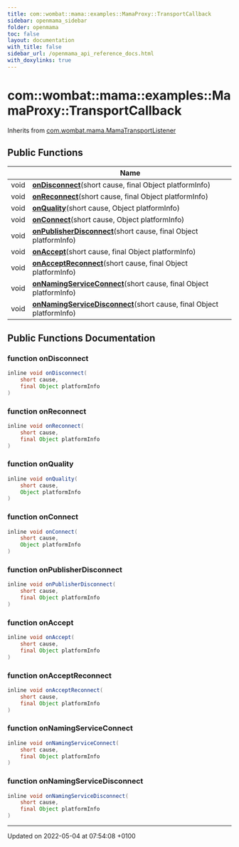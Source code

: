 ```yaml
---
title: com::wombat::mama::examples::MamaProxy::TransportCallback
sidebar: openmama_sidebar
folder: openmama
toc: false
layout: documentation
with_title: false
sidebar_url: /openmama_api_reference_docs.html
with_doxylinks: true
---
```


# com::wombat::mama::examples::MamaProxy::TransportCallback





Inherits from [com.wombat.mama.MamaTransportListener](interfacecom_1_1wombat_1_1mama_1_1MamaTransportListener.html)

## Public Functions

|                | Name           |
| -------------- | -------------- |
| void | **[onDisconnect](classcom_1_1wombat_1_1mama_1_1examples_1_1MamaProxy_1_1TransportCallback.html#function-ondisconnect)**(short cause, final Object platformInfo) |
| void | **[onReconnect](classcom_1_1wombat_1_1mama_1_1examples_1_1MamaProxy_1_1TransportCallback.html#function-onreconnect)**(short cause, final Object platformInfo) |
| void | **[onQuality](classcom_1_1wombat_1_1mama_1_1examples_1_1MamaProxy_1_1TransportCallback.html#function-onquality)**(short cause, Object platformInfo) |
| void | **[onConnect](classcom_1_1wombat_1_1mama_1_1examples_1_1MamaProxy_1_1TransportCallback.html#function-onconnect)**(short cause, Object platformInfo) |
| void | **[onPublisherDisconnect](classcom_1_1wombat_1_1mama_1_1examples_1_1MamaProxy_1_1TransportCallback.html#function-onpublisherdisconnect)**(short cause, final Object platformInfo) |
| void | **[onAccept](classcom_1_1wombat_1_1mama_1_1examples_1_1MamaProxy_1_1TransportCallback.html#function-onaccept)**(short cause, final Object platformInfo) |
| void | **[onAcceptReconnect](classcom_1_1wombat_1_1mama_1_1examples_1_1MamaProxy_1_1TransportCallback.html#function-onacceptreconnect)**(short cause, final Object platformInfo) |
| void | **[onNamingServiceConnect](classcom_1_1wombat_1_1mama_1_1examples_1_1MamaProxy_1_1TransportCallback.html#function-onnamingserviceconnect)**(short cause, final Object platformInfo) |
| void | **[onNamingServiceDisconnect](classcom_1_1wombat_1_1mama_1_1examples_1_1MamaProxy_1_1TransportCallback.html#function-onnamingservicedisconnect)**(short cause, final Object platformInfo) |

## Public Functions Documentation

### function onDisconnect

```java
inline void onDisconnect(
    short cause,
    final Object platformInfo
)
```


### function onReconnect

```java
inline void onReconnect(
    short cause,
    final Object platformInfo
)
```


### function onQuality

```java
inline void onQuality(
    short cause,
    Object platformInfo
)
```


### function onConnect

```java
inline void onConnect(
    short cause,
    Object platformInfo
)
```


### function onPublisherDisconnect

```java
inline void onPublisherDisconnect(
    short cause,
    final Object platformInfo
)
```


### function onAccept

```java
inline void onAccept(
    short cause,
    final Object platformInfo
)
```


### function onAcceptReconnect

```java
inline void onAcceptReconnect(
    short cause,
    final Object platformInfo
)
```


### function onNamingServiceConnect

```java
inline void onNamingServiceConnect(
    short cause,
    final Object platformInfo
)
```


### function onNamingServiceDisconnect

```java
inline void onNamingServiceDisconnect(
    short cause,
    final Object platformInfo
)
```


-------------------------------

Updated on 2022-05-04 at 07:54:08 +0100